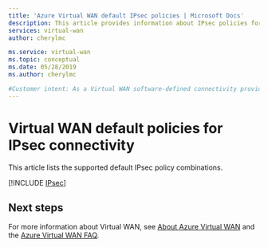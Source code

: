 ```yaml
---
title: 'Azure Virtual WAN default IPsec policies | Microsoft Docs'
description: This article provides information about IPsec policies for Virtual WAN.
services: virtual-wan
author: cherylmc

ms.service: virtual-wan
ms.topic: conceptual
ms.date: 05/28/2019
ms.author: cherylmc

#Customer intent: As a Virtual WAN software-defined connectivity provider, I want to know the IPsec policies
---
```


# Virtual WAN default policies for IPsec connectivity

This article lists the supported default IPsec policy combinations.

[!INCLUDE [IPsec](../../includes/virtual-wan-ipsec-include.md)]

## Next steps

For more information about Virtual WAN, see [About Azure Virtual WAN](virtual-wan-about.md) and the [Azure Virtual WAN FAQ](virtual-wan-faq.md).
